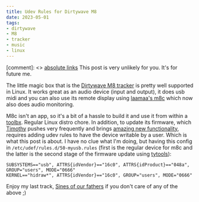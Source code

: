 ```yaml
---
title: Udev Rules for Dirtywave M8
date: 2023-05-01
tags:
- dirtywave 
- M8
- tracker
- music
- linux
---
```


[comment]: <> <a href="{{ site.url }}{{ page.url }}">absolute links</a>
This post is very unlikely for you. It's for future me.

The little magic box that is the [Dirtywave M8 tracker](https://dirtywave.com/) is pretty well supported in Linux. It works great as an audio device (input and output), it does usb midi and you can also use its remote display using [laamaa's m8c](https://github.com/laamaa/m8c) which now also does audio monitoring.

M8c isn't an app, so it's a bit of a hassle to build it and use it from within a [toolbx](https://containertoolbx.org/). Regular Linux distro chore. In addition, to update its firmware, which [Timothy](https://trash80.com/) pushes very frequently and brings [amazing new functionality](https://www.youtube.com/watch?v=DivKR6x5-Uo), requires adding udev rules to have the device writable by a user. Which is what this post is about. I have no clue what I'm doing, but having this config in `/etc/udef/rules.d/50-myusb.rules` (first is the regular device for m8c and the latter is the second stage of the firmware update using [tytools](https://github.com/Koromix/tytools/releases)):

```
SUBSYSTEMS=="usb", ATTRS{idVendor}=="16c0", ATTRS{idProduct}=="048a", GROUP="users", MODE="0666"
KERNEL=="hidraw*", ATTRS{idVendor}=="16c0", GROUP="users", MODE="0666"
```

Enjoy my last track, [Sines of our fathers](https://music.jimmac.eu/sines) if you don't care of any of the above ;)